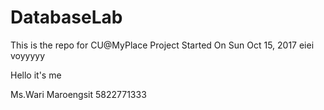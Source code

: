 # DatabaseLab

This is the repo for CU@MyPlace Project
Started On Sun Oct 15, 2017
eiei
voyyyyy


Hello it's me

Ms.Wari Maroengsit
5822771333
